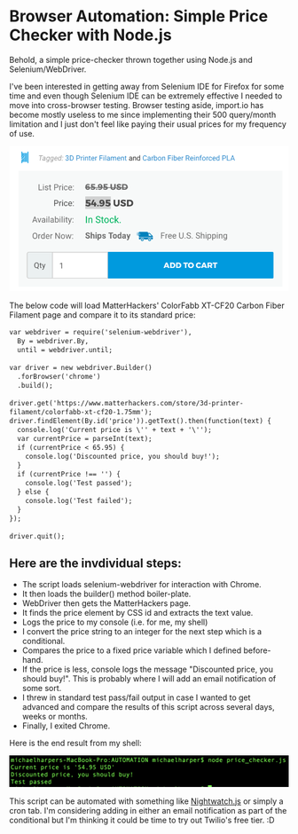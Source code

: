 # Browser Automation: Simple Price Checker with Node.js
Behold, a simple price-checker thrown together using Node.js and Selenium/WebDriver.

I've been interested in getting away from Selenium IDE for Firefox for some time and even though Selenium IDE can be extremely effective I needed to move into cross-browser testing. Browser testing aside, import.io has become mostly useless to me since implementing their 500 query/month limitation and I just don't feel like paying their usual prices for my frequency of use.

![alt text](https://raw.githubusercontent.com/michaelharper/Browser-Automation-Simple-Price-Checker/master/images/pdp-screenshot.png "PDP Screenshot")

The below code will load MatterHackers' ColorFabb XT-CF20 Carbon Fiber Filament page and compare it to its standard price:

```
var webdriver = require('selenium-webdriver'),
  By = webdriver.By,
  until = webdriver.until;

var driver = new webdriver.Builder()
  .forBrowser('chrome')
  .build();

driver.get('https://www.matterhackers.com/store/3d-printer-filament/colorfabb-xt-cf20-1.75mm');
driver.findElement(By.id('price')).getText().then(function(text) {
  console.log('Current price is \'' + text + '\'');
  var currentPrice = parseInt(text);
  if (currentPrice < 65.95) {
    console.log('Discounted price, you should buy!');
  }
  if (currentPrice !== '') {
    console.log('Test passed');
  } else {
    console.log('Test failed');
  }
});

driver.quit();
```

## Here are the invdividual steps:

- The script loads selenium-webdriver for interaction with Chrome.
- It then loads the builder() method boiler-plate.
- WebDriver then gets the MatterHackers page.
- It finds the price element by CSS id and extracts the text value.
- Logs the price to my console (i.e. for me, my shell)
- I convert the price string to an integer for the next step which is a conditional.
- Compares the price to a fixed price variable which I defined before-hand.
- If the price is less, console logs the message "Discounted price, you should buy!". This is probably where I will add an email notification of some sort.
- I threw in standard test pass/fail output in case I wanted to get advanced and compare the results of this script across several days, weeks or months.
- Finally, I exited Chrome.

Here is the end result from my shell:

![alt text](https://raw.githubusercontent.com/michaelharper/Browser-Automation-Simple-Price-Checker/master/images/terminal-screenshot.png "Terminal Screenshot")

This script can be automated with something like [Nightwatch.js](http://nightwatchjs.org/) or simply a cron tab. I'm considering adding in either an email notification as part of the conditional but I'm thinking it could be time to try out Twilio's free tier. :D
